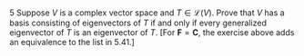 5 Suppose $V$ is a complex vector space and $T \in \mathcal{L}(V)$. Prove that $V$ has a basis consisting of eigenvectors of $T$ if and only if every generalized eigenvector of $T$ is an eigenvector of $T$.
[For $\mathbf{F}=\mathbf{C}$, the exercise above adds an equivalence to the list in 5.41.]
